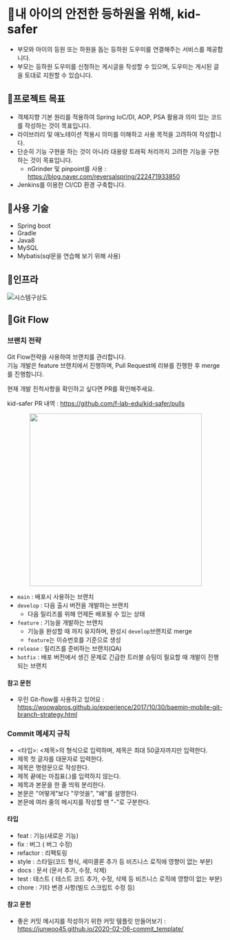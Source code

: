 # 🧒내 아이의 안전한 등하원을 위해, kid-safer

* 부모와 아이의 등원 또는 하원을 돕는 등하원 도우미를 연결해주는 서비스를 제공합니다.
* 부모는 등하원 도우미를 신청하는 게시글을 작성할 수 있으며, 도우미는 게시된 글을 토대로 지원할 수 있습니다.

## 📌프로젝트 목표
* 객체지향 기본 원리를 적용하여 Spring IoC/DI, AOP, PSA 활용과 의미 있는 코드를 작성하는 것이 목표입니다.
* 라이브러리 및 애노테이션 적용시 의미를 이해하고 사용 목적을 고려하여 작성합니다.
* 단순히 기능 구현을 하는 것이 아니라 대용량 트래픽 처리까지 고려한 기능을 구현하는 것이 목표입니다.
  * nGrinder 및 pinpoint를 사용 : https://blog.naver.com/reversalspring/222471933850
* Jenkins를 이용한 CI/CD 환경 구축합니다.

## 📌사용 기술

* Spring boot
* Gradle
* Java8
* MySQL
* Mybatis(sql문을 연습해 보기 위해 사용)

## 📌인프라
![시스템구상도](https://user-images.githubusercontent.com/30167661/131579587-2b89e851-af7b-4907-b148-a857e8c4916e.jpg)

## 📌Git Flow

### 브랜치 전략

Git Flow전략을 사용하여 브랜치를 관리합니다.  
기능 개발은 feature 브랜치에서 진행하며, Pull Request에 리뷰를 진행한 후 merge를 진행합니다.   

현재 개발 진척사항을 확인하고 싶다면 PR를 확인해주세요.

kid-safer PR 내역 : https://github.com/f-lab-edu/kid-safer/pulls

<p align="center">
 <img src="https://woowabros.github.io/img/2017-10-30/git-flow_overall_graph.png" width="400">
</p>

* `main` : 배포시 사용하는 브랜치
* `develop` : 다음 출시 버전을 개발하는 브랜치
	* 다음 릴리즈를 위해 언제든 배포될 수 있는 상태
* `feature` : 기능을 개발하는 브랜치
	* 기능을 완성할 때 까지 유지하며, 완성시 `develop`브랜치로 merge
	* `feature`는 이슈번호를 기준으로 생성
* `release` : 릴리즈를 준비하는 브랜치(QA)
* `hotfix` : 배포 버전에서 생긴 문제로 긴급한 트러블 슈팅이 필요할 때 개발이 진행되는 브랜치

#### 참고 문헌 
 * 우린 Git-flow를 사용하고 있어요 : https://woowabros.github.io/experience/2017/10/30/baemin-mobile-git-branch-strategy.html

### Commit 메세지 규칙

* <타입>: <제목>의 형식으로 입력하며, 제목은 최대 50글자까지만 입력한다.
* 제목 첫 글자를 대문자로 입력한다.
* 제목은 명령문으로 작성한다.
* 제목 끝에는 마침표(.)를 입력하지 않는다.
* 제목과 본문을 한 줄 띄워 분리한다.
* 본문은 "어떻게"보다 "무엇을", "왜"를 설명한다.
* 본문에 여러 줄의 메시지를 작성할 땐 "-"로 구분한다.

#### 타입
* feat : 기능(새로운 기능)
* fix : 버그 ( 버그 수정)
* refactor : 리팩토링
* style : 스타일(코드 형식, 세미콜론 추가 등 비즈니스 로직에 영향이 없는 부분)
* docs : 문서 (문서 추가, 수정, 삭제)
* test : 테스트 ( 테스트 코드 추가, 수정, 삭제 등 비즈니스 로직에 영향이 없는 부분)
* chore : 기타 변경 사항(빌드 스크립트 수정 등)

#### 참고 문헌 
 * 좋은 커밋 메시지를 작성하기 위한 커밋 템플릿 만들어보기 : https://junwoo45.github.io/2020-02-06-commit_template/
